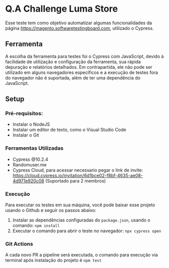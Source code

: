# Q.A Challenge Luma Store 

Esse teste tem como objetivo automatizar algumas funcionalidades da página https://magento.softwaretestingboard.com, utilizado o Cypress. 

## Ferramenta

A escolha da ferramenta para testes foi o Cypress com JavaScript, devido à facilidade de utilização e configuração da ferramenta, sua rápida depuração e relatórios detalhados. Em contrapartida, ele não pode ser utilizado em alguns navegadores específicos e a execução de testes fora do navegador não é suportada, além de ter uma dependência do JavaScript.

## Setup

### Pré-requisitos:
- Instalar o NodeJS
- Instalar um editor de texto, como o Visual Studio Code
- Instalar o Git 

### Ferramentas Utilizadas
- Cypress @10.2.4
- Randomuser.me
- Cypress Cloud, para acessar necessario pegar o link de invite: https://cloud.cypress.io/invitation/6d1bce02-f8bf-4635-ae08-4d971e920c08 (Suportado para 2 membros)

### Execução

Para executar os testes em sua máquina, você pode baixar esse projeto usando o Github e seguir os passos abaixo:

1. Instalar as dependências configuradas do `package.json`, usando o comando: `npm install`
2. Executar o comando para abrir o teste no navegador: `npx cypress open`

### Git Actions

A cada novo PR a pipeline será executada, o comando para execução via terminal após instalação do projeto é `npm test`

